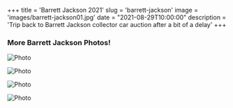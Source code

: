 +++
title = 'Barrett Jackson 2021'
slug = 'barrett-jackson'
image = 'images/barrett-jackson01.jpg'
date = "2021-08-29T10:00:00"
description = 'Trip back to Barrett Jackson collector car auction after a bit of a delay'
+++

### More Barrett Jackson Photos!

![Photo](/images/barrett-jackson02.jpg)

![Photo](/images/barrett-jackson03.jpg)

![Photo](/images/barrett-jackson04.jpg)

![Photo](/images/barrett-jackson05.jpg)